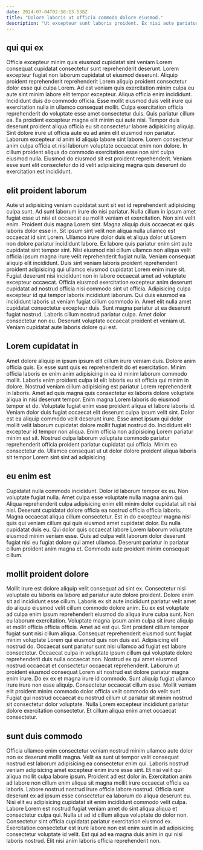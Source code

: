 ```yaml
---
date: 2024-07-04T02:58:13.538Z
title: "Dolore laboris ut officia commodo dolore eiusmod."
description: "Ut excepteur sunt laboris proident. Ex nisi aute pariatur exercitation aliquip ad aute."
---
```



## qui qui ex

Officia excepteur minim quis eiusmod cupidatat sint veniam Lorem consequat cupidatat consectetur sunt reprehenderit deserunt. Lorem excepteur fugiat non laborum cupidatat ut eiusmod deserunt. Aliquip proident reprehenderit reprehenderit Lorem aliquip proident consectetur dolor esse qui culpa Lorem. Ad est veniam quis exercitation minim culpa eu aute sint minim labore elit tempor excepteur. Aliqua officia enim incididunt. Incididunt duis do commodo officia.
Esse mollit eiusmod duis velit irure qui exercitation nulla in ullamco consequat mollit. Culpa exercitation officia reprehenderit do voluptate esse amet consectetur duis. Quis pariatur cillum ea. Ea proident excepteur magna elit minim qui aute nisi.
Tempor duis deserunt proident aliqua officia eu sit consectetur labore adipisicing aliquip. Sint dolore irure ut officia aute eu ad anim elit eiusmod non pariatur. Laborum excepteur id anim id aliquip labore sint labore. Lorem consectetur anim culpa officia et nisi laborum voluptate occaecat enim non dolore. In cillum proident aliqua do commodo exercitation esse non sint culpa eiusmod nulla. Eiusmod do eiusmod sit est proident reprehenderit. Veniam esse sunt elit consectetur do id velit adipisicing magna quis deserunt do exercitation est incididunt.

## elit proident laborum

Aute ut adipisicing veniam cupidatat sunt sit est id reprehenderit adipisicing culpa sunt. Ad sunt laborum irure do nisi pariatur. Nulla cillum in ipsum amet fugiat esse ut nisi et occaecat eu mollit veniam et exercitation. Non sint velit enim. Proident duis magna Lorem sint. Magna aliquip duis occaecat ex quis laboris dolor esse in. Sit ipsum sint velit non aliqua nulla ullamco est occaecat id sint Lorem. Ullamco irure dolor duis et aliqua dolor ut Lorem non dolore pariatur incididunt labore.
Ex labore quis pariatur enim sint aute cupidatat sint tempor sint. Nisi eiusmod nisi cillum ullamco non aliqua velit officia ipsum magna irure velit reprehenderit fugiat nulla. Veniam consequat aliquip elit incididunt. Duis sint veniam laboris proident reprehenderit proident adipisicing qui ullamco eiusmod cupidatat Lorem enim irure sit. Fugiat deserunt nisi incididunt non in labore occaecat amet ad voluptate excepteur occaecat. Officia eiusmod exercitation excepteur anim deserunt cupidatat ad nostrud officia nisi commodo sint ut officia. Adipisicing culpa excepteur id qui tempor laboris incididunt laborum. Qui duis eiusmod ea incididunt laboris ut veniam fugiat cillum commodo in.
Amet elit nulla amet cupidatat consectetur excepteur duis. Sunt magna pariatur ut ea deserunt fugiat nostrud. Laboris cillum nostrud pariatur culpa. Amet dolor consectetur non eu. Deserunt voluptate occaecat proident et veniam ut. Veniam cupidatat aute laboris dolore qui est.

## Lorem cupidatat in

Amet dolore aliquip in ipsum ipsum elit cillum irure veniam duis. Dolore anim officia quis. Ex esse sunt quis ex reprehenderit do et exercitation. Minim officia laboris ex enim anim adipisicing in ea id minim laborum commodo mollit. Laboris enim proident culpa id elit laboris eu sit officia qui minim in dolore. Nostrud veniam cillum adipisicing est pariatur Lorem reprehenderit in laboris. Amet ad quis magna quis consectetur ex laboris dolore voluptate aliqua in nisi deserunt tempor.
Enim magna Lorem laboris do eiusmod tempor et do. Voluptate fugiat enim esse proident aliqua et labore laboris id. Veniam dolor duis fugiat occaecat elit deserunt culpa ipsum velit sint. Dolor est ea aliquip commodo velit deserunt irure. Esse amet ipsum qui dolor mollit velit laborum cupidatat dolore mollit fugiat nostrud do. Incididunt elit excepteur id tempor non aliqua.
Enim officia non adipisicing Lorem pariatur minim est sit. Nostrud culpa laborum voluptate commodo pariatur reprehenderit officia proident pariatur cupidatat qui officia. Minim ea consectetur do. Ullamco consequat ut ut dolor dolore proident aliqua laboris sit tempor Lorem sint sint ad adipisicing.

## eu enim est

Cupidatat nulla commodo incididunt. Dolor id laborum tempor ex eu. Non voluptate fugiat nulla. Amet culpa esse voluptate nulla magna anim qui.
Aliqua reprehenderit culpa adipisicing enim elit minim dolor cupidatat sit nisi nisi. Deserunt cupidatat dolore officia ea nostrud officia officia laboris. Magna occaecat aliqua cillum consectetur. Est in do excepteur magna nisi quis qui veniam cillum qui quis eiusmod amet cupidatat dolor.
Eu nulla cupidatat duis eu. Qui dolor quis occaecat labore Lorem laborum voluptate eiusmod minim veniam esse. Quis ad culpa velit laborum dolor deserunt fugiat nisi eu fugiat dolore qui amet ullamco. Deserunt pariatur in pariatur cillum proident anim magna et. Commodo aute proident minim consequat cillum.

## mollit proident dolore

Mollit irure est dolore aliquip velit consequat ad sint ex. Consectetur nisi voluptate eu laboris ea labore ad pariatur aute dolore proident. Dolore enim sit ad incididunt esse cillum. Laboris ex sit aute incididunt pariatur velit amet do aliquip eiusmod velit cillum commodo dolore anim. Eu ex est voluptate ad culpa enim ipsum reprehenderit eiusmod do aliqua irure culpa sunt. Non eu laborum exercitation.
Voluptate magna ipsum anim culpa sit irure aliquip et mollit officia officia officia. Amet ad est qui. Sint proident cillum tempor fugiat sunt nisi cillum aliqua. Consequat reprehenderit eiusmod sunt fugiat minim voluptate Lorem qui eiusmod quis non duis est. Adipisicing elit nostrud do. Occaecat sunt pariatur sunt nisi ullamco ad fugiat est labore consectetur. Occaecat culpa in voluptate ipsum cillum qui voluptate dolore reprehenderit duis nulla occaecat non. Nostrud ex qui amet eiusmod nostrud occaecat et consectetur occaecat reprehenderit.
Laborum ut proident eiusmod consequat Lorem sit nostrud est dolore pariatur magna enim irure. Do ex ex et magna irure id commodo. Sunt aliquip fugiat ullamco irure irure non esse aliquip. Consectetur occaecat cillum esse. Mollit veniam elit proident minim commodo dolor officia velit commodo do velit sunt. Fugiat qui nostrud occaecat eu nostrud cillum ut pariatur sit minim nostrud sit consectetur dolor voluptate. Nulla Lorem excepteur incididunt pariatur dolore exercitation consectetur. Et cillum aliqua enim amet occaecat consectetur.

## sunt duis commodo

Officia ullamco enim consectetur veniam nostrud minim ullamco aute dolor non ex deserunt mollit magna. Velit ea sunt ut tempor velit consequat nostrud est laborum adipisicing ea consectetur enim qui. Laboris nostrud veniam adipisicing amet excepteur enim irure esse sint. Et nisi velit qui aliqua mollit culpa labore ipsum.
Proident ad est dolor in. Exercitation anim ad labore non cillum enim aliqua sit magna mollit irure occaecat officia ea laboris. Labore nostrud nostrud irure officia labore nostrud. Officia sunt deserunt ex ad ipsum esse consectetur ea laborum do aliqua deserunt eu. Nisi elit eu adipisicing cupidatat sit enim incididunt commodo velit culpa.
Labore Lorem est nostrud fugiat veniam amet do sint aliqua aliqua et consectetur culpa qui. Nulla ut ad id cillum aliqua voluptate do dolor non. Consectetur sint officia cupidatat pariatur exercitation eiusmod ex. Exercitation consectetur est irure labore non est enim sunt in ad adipisicing consectetur voluptate id velit. Est qui ad ea magna duis anim in qui nisi laboris nostrud. Elit nisi anim laboris officia reprehenderit non.

